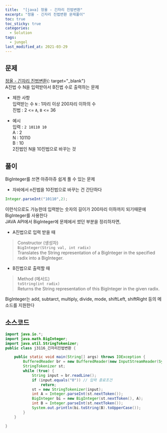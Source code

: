 ```yaml
---
title:  "[java] 정올 - 긴자리 진법변환"
excerpt: "정올 - 긴자리 진법변환 문제풀이"
toc: true
toc_sticky: true
categories:
  - Solution
tags:
  - jungol
last_modified_at: 2021-03-29
---
```

## 문제  
[정올 - 긴자리 진법변환](http://www.jungol.co.kr/bbs/board.php?bo_table=pbank&wr_id=2398&sca=99&sfl=wr_hit&stx=3116){: target="_blank"}  
A진법 수 N을 입력받아서 B진법 수로 출력하는 문제

* 제한 사항  
입력받는 수 `N` : 1자리 이상 200자리 이하의 수  
진법 : 2 <= `A`, `B` <= 36   


* 예시  
입력 : `2 10110 10`  
A : 2  
N : 10110  
B : 10  
2진법인 N을 10진법으로 바꾸는 것  


## 풀이  
BigInteger를 쓰면 아쥬아쥬 쉽게 풀 수 있는 문제  
+ 자바에서 n진법을 10진법으로 바꾸는 건 간단하다
```java
Integer.parseInt("10110",2);
```
이런식으로도 가능한데 입력받는 숫자의 길이가 200자리 이하까지 되기때문에 BigInteger를 사용한다  
JAVA API에서 BigInteger에 문제에서 썼던 부분을 정리하자면, 


 * A진법으로 입력 받을 때  
 > Constructor (생성자)  
 > `BigInteger(String val, int radix)`  
 > Translates the String representation of a BigInteger in the specified radix into a BigInteger.  

* B진법으로 출력할 때  
 > Method (메서드)  
 > `toString(int radix)`  
 > Returns the String representation of this BigInteger in the given radix.

BigInteger는 add, subtarct, multiply, divide, mode, shiftLeft, shiftRight 등의 메소드를 지원한다  

## 소스코드  
```java
import java.io.*;
import java.math.BigInteger;
import java.util.StringTokenizer;
public class j3116_긴자리진법변환 {

	public static void main(String[] args) throws IOException {
		BufferedReader br = new BufferedReader(new InputStreamReader(System.in));
		StringTokenizer st;
		while (true) {
			String input = br.readLine();
			if (input.equals("0")) // 입력 종료조건
				return;
			st = new StringTokenizer(input);
			int A = Integer.parseInt(st.nextToken());
			BigInteger bi = new BigInteger(st.nextToken(), A);
			int B = Integer.parseInt(st.nextToken());
			System.out.println(bi.toString(B).toUpperCase());
		}
	}

}
```